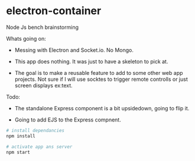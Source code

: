 # electron-container

Node Js bench brainstorming

Whats going on:

* Messing with Electron and Socket.io. No Mongo.

* This app does nothing. It was just to have a skeleton to pick at.

* The goal is to make a reusable feature to add to some other web app projects. Not sure if I will use socktes to trigger remote controlls or just screen displays ex:text.

Todo:

* The standalone Express component is a bit upsidedown, going to flip it.

* Going to add EJS to the Express compnent.

```sh
# install dependancies 
npm install

# activate app ans server
npm start
```
